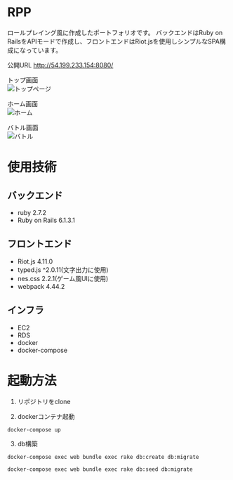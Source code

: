 # RPP
ロールプレイング風に作成したポートフォリオです。
バックエンドはRuby on RailsをAPIモードで作成し、フロントエンドはRiot.jsを使用しシンプルなSPA構成になっています。

公開URL
http://54.199.233.154:8080/

トップ画面<br>
![トップページ](https://media.giphy.com/media/jfOrmxreYfVgJJ4usu/giphy.gif "トップページ")

ホーム画面<br>
![ホーム](https://media.giphy.com/media/bOmQitGcRMg0yRGm2s/giphy.gif "ホーム")

バトル画面<br>
![バトル](https://media.giphy.com/media/1gqDCDOtsVOBv5mEFs/giphy.gif "バトル")

# 使用技術
## バックエンド
* ruby 2.7.2
* Ruby on Rails 6.1.3.1

## フロントエンド
* Riot.js 4.11.0
* typed.js ^2.0.11(文字出力に使用)
* nes.css 2.2.1(ゲーム風UIに使用)
* webpack 4.44.2

## インフラ
* EC2
* RDS
* docker
* docker-compose

# 起動方法
1. リポジトリをclone

2. dockerコンテナ起動

```
docker-compose up
```

3. db構築
```
docker-compose exec web bundle exec rake db:create db:migrate 
```

```
docker-compose exec web bundle exec rake db:seed db:migrate 
```
